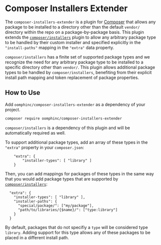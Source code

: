 # Composer Installers Extender

The `composer-installers-extender` is a plugin for [Composer](https://getcomposer.org/) that allows
any package to be installed to a directory other than the default `vendor/` directory within
the repo on a package-by-package basis. This plugin extends the [`composer/installers`](https://github.com/composer/installers)
plugin to allow any arbitrary package type to be handled by their custom installer and specified explicitly in the
`"install-paths"` mapping in the `"extra"` data property.

`composer/installers` has a finite set of supported package types and we recognize the need for
any arbitrary package type to be installed to a specific directory other than `vendor/`. This plugin
allows additional package types to be handled by `composer/installers`, benefiting from their explicit install path
mapping and token replacement of package properties.

## How to Use
Add `oomphinc/composer-installers-extender` as a dependency of your project.
```sh
composer require oomphinc/composer-installers-extender
```
`composer/installers` is a dependency of this plugin and will be automatically required as well.

To support additional package types, add an array of these types in the `"extra"` property in your `composer.json`:
```
	"extra": {
		"installer-types": [ "library" ]
	}
```
Then, you can add mappings for packages of these types in the same way that you would add package types
that are supported by [`composer/installers`](https://github.com/composer/installers#custom-install-paths):
```
  "extra": {
    "installer-types": [ "library" ],
    "installer-paths": {
      "special/package/": ["my/package"],
      "path/to/libraries/{$name}/": ["type:library"]
    }
  }
```
By default, packages that do not specifiy a `type` will be considered type `library`. Adding support for this type
allows any of these packages to be placed in a different install path.